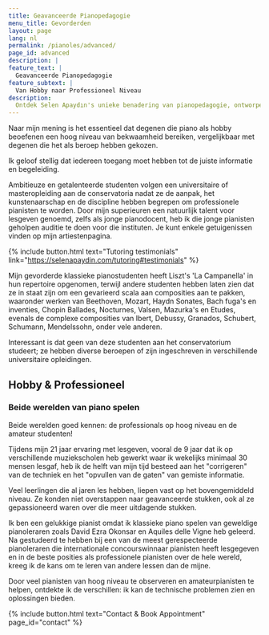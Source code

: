 ```yaml
---
title: Geavanceerde Pianopedagogie
menu_title: Gevorderden
layout: page
lang: nl
permalink: /pianoles/advanced/
page_id: advanced
description: |
feature_text: |
  Geavanceerde Pianopedagogie
feature_subtext: |
  Van Hobby naar Professioneel Niveau
description:
  Ontdek Selen Apaydın's unieke benadering van pianopedagogie, ontworpen om amateurpianisten te helpen professioneel niveau te bereiken. Leer over haar ervaring in het onderwijzen van geavanceerd repertoire aan niet-conservatorium studenten en haar methoden om technische uitdagingen te overwinnen. #PianoOnderwijs #GeavanceerdePianotechniek
---
```


Naar mijn mening is het essentieel dat degenen die piano als hobby beoefenen een hoog niveau van bekwaamheid bereiken, vergelijkbaar met degenen die het als beroep hebben gekozen.

Ik geloof stellig dat iedereen toegang moet hebben tot de juiste informatie en begeleiding.

​​Ambitieuze en getalenteerde studenten volgen een universitaire of masteropleiding aan de conservatoria nadat ze de aanpak, het kunstenaarschap en de discipline hebben begrepen om professionele pianisten te worden. Door mijn superieuren een natuurlijk talent voor lesgeven genoemd, zelfs als jonge pianodocent, heb ik die jonge pianisten geholpen auditie te doen voor die instituten. Je kunt enkele getuigenissen vinden op mijn artiestenpagina. 

{% include button.html text="Tutoring testimonials" link="https://selenapaydin.com/tutoring#testimonials" %} 

Mijn gevorderde klassieke pianostudenten heeft Liszt's 'La Campanella' in hun repertoire opgenomen, terwijl andere studenten hebben laten zien dat ze in staat zijn om een gevarieerd scala aan composities aan te pakken, waaronder werken van Beethoven, Mozart, Haydn Sonates, Bach fuga's en inventies, Chopin Ballades, Nocturnes, Valsen, Mazurka's en Etudes, evenals de complexe composities van Ibert, Debussy, Granados, Schubert, Schumann, Mendelssohn, onder vele anderen.

Interessant is dat geen van deze studenten aan het conservatorium studeert; ze hebben diverse beroepen of zijn ingeschreven in verschillende universitaire opleidingen.

## Hobby & Professioneel

### Beide werelden van piano spelen

Beide werelden goed kennen: de professionals op hoog niveau en de amateur studenten!

Tijdens mijn 21 jaar ervaring met lesgeven, vooral de 9 jaar dat ik op verschillende muziekscholen heb gewerkt waar ik wekelijks minimaal 30 mensen lesgaf, heb ik de helft van mijn tijd besteed aan het "corrigeren" van de techniek en het "opvullen van de gaten" van gemiste informatie.

​​Veel leerlingen die al jaren les hebben, liepen vast op het bovengemiddeld niveau. Ze konden niet overstappen naar geavanceerde stukken, ook al ze gepassioneerd waren over die meer uitdagende stukken.

​Ik ben een gelukkige pianist omdat ik klassieke piano spelen van geweldige pianoleraren zoals David Ezra Okonsar en Aquiles delle Vigne heb geleerd. Na gestudeerd te hebben bij een van de meest gerespecteerde pianoleraren die internationale concourswinnaar pianisten heeft lesgegeven en in de beste posities als professionele pianisten over de hele wereld, kreeg ik de kans om te leren van andere lessen dan de mijne.

Door veel pianisten van hoog niveau te observeren en amateurpianisten te helpen, ontdekte ik de verschillen: ik kan de technische problemen zien en oplossingen bieden.

{% include button.html text="Contact & Book Appointment" page_id="contact" %} 